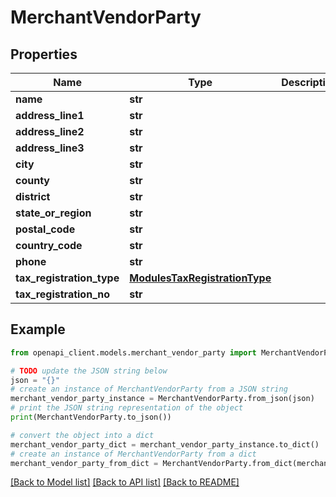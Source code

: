 # MerchantVendorParty


## Properties

Name | Type | Description | Notes
------------ | ------------- | ------------- | -------------
**name** | **str** |  | [optional] 
**address_line1** | **str** |  | [optional] 
**address_line2** | **str** |  | [optional] 
**address_line3** | **str** |  | [optional] 
**city** | **str** |  | [optional] 
**county** | **str** |  | [optional] 
**district** | **str** |  | [optional] 
**state_or_region** | **str** |  | [optional] 
**postal_code** | **str** |  | [optional] 
**country_code** | **str** |  | [optional] 
**phone** | **str** |  | [optional] 
**tax_registration_type** | [**ModulesTaxRegistrationType**](ModulesTaxRegistrationType.md) |  | [optional] 
**tax_registration_no** | **str** |  | [optional] 

## Example

```python
from openapi_client.models.merchant_vendor_party import MerchantVendorParty

# TODO update the JSON string below
json = "{}"
# create an instance of MerchantVendorParty from a JSON string
merchant_vendor_party_instance = MerchantVendorParty.from_json(json)
# print the JSON string representation of the object
print(MerchantVendorParty.to_json())

# convert the object into a dict
merchant_vendor_party_dict = merchant_vendor_party_instance.to_dict()
# create an instance of MerchantVendorParty from a dict
merchant_vendor_party_from_dict = MerchantVendorParty.from_dict(merchant_vendor_party_dict)
```
[[Back to Model list]](../README.md#documentation-for-models) [[Back to API list]](../README.md#documentation-for-api-endpoints) [[Back to README]](../README.md)


